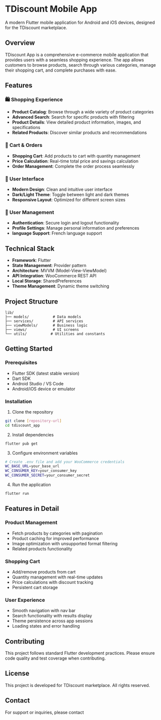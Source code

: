# TDiscount Mobile App

A modern Flutter mobile application for Android and iOS devices, designed for the TDiscount marketplace.

## Overview

TDiscount App is a comprehensive e-commerce mobile application that provides users with a seamless shopping experience. The app allows customers to browse products, search through various categories, manage their shopping cart, and complete purchases with ease.

## Features

### 🛍️ Shopping Experience
- **Product Catalog**: Browse through a wide variety of product categories
- **Advanced Search**: Search for specific products with filtering
- **Product Details**: View detailed product information, images, and specifications
- **Related Products**: Discover similar products and recommendations

### 🛒 Cart & Orders
- **Shopping Cart**: Add products to cart with quantity management
- **Price Calculation**: Real-time total price and savings calculation
- **Order Management**: Complete the order process seamlessly

### 🎨 User Interface
- **Modern Design**: Clean and intuitive user interface
- **Dark/Light Theme**: Toggle between light and dark themes
- **Responsive Layout**: Optimized for different screen sizes

### 👤 User Management
- **Authentication**: Secure login and logout functionality
- **Profile Settings**: Manage personal information and preferences
- **language Support**: French language support 

## Technical Stack

- **Framework**: Flutter
- **State Management**: Provider pattern
- **Architecture**: MVVM (Model-View-ViewModel)
- **API Integration**: WooCommerce REST API
- **Local Storage**: SharedPreferences
- **Theme Management**: Dynamic theme switching

## Project Structure

```
lib/
├── models/           # Data models
├── services/         # API services
├── viewModels/       # Business logic
├── views/            # UI screens
└── utils/           # Utilities and constants
```

## Getting Started

### Prerequisites
- Flutter SDK (latest stable version)
- Dart SDK
- Android Studio / VS Code
- Android/iOS device or emulator

### Installation

1. Clone the repository
```bash
git clone [repository-url]
cd tdiscount_app
```

2. Install dependencies
```bash
flutter pub get
```

3. Configure environment variables
```bash
# Create .env file and add your WooCommerce credentials
WC_BASE_URL=your_base_url
WC_CONSUMER_KEY=your_consumer_key
WC_CONSUMER_SECRET=your_consumer_secret
```

4. Run the application
```bash
flutter run
```

## Features in Detail

### Product Management
- Fetch products by categories with pagination
- Product caching for improved performance
- Image optimization with unsupported format filtering
- Related products functionality

### Shopping Cart
- Add/remove products from cart
- Quantity management with real-time updates
- Price calculations with discount tracking
- Persistent cart storage

### User Experience
- Smooth navigation with nav bar
- Search functionality with results display
- Theme persistence across app sessions
- Loading states and error handling

## Contributing

This project follows standard Flutter development practices. Please ensure code quality and test coverage when contributing.

## License

This project is developed for TDiscount marketplace. All rights reserved.

## Contact

For support or inquiries, please contact



